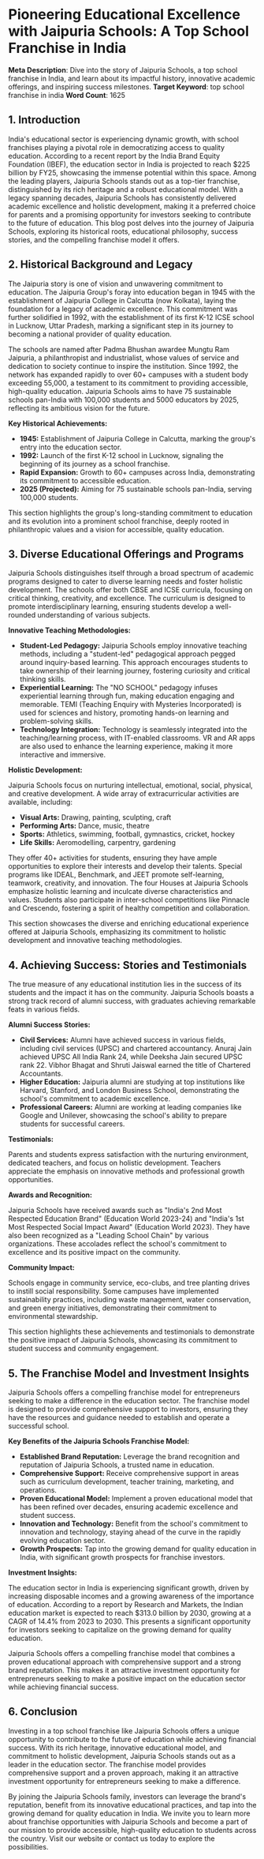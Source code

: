 # Pioneering Educational Excellence with Jaipuria Schools: A Top School Franchise in India

**Meta Description**: Dive into the story of Jaipuria Schools, a top school franchise in India, and learn about its impactful history, innovative academic offerings, and inspiring success milestones.
**Target Keyword**: top school franchise in india
**Word Count**: 1625

## 1. Introduction

India's educational sector is experiencing dynamic growth, with school franchises playing a pivotal role in democratizing access to quality education. According to a recent report by the India Brand Equity Foundation (IBEF), the education sector in India is projected to reach \$225 billion by FY25, showcasing the immense potential within this space. Among the leading players, Jaipuria Schools stands out as a top-tier franchise, distinguished by its rich heritage and a robust educational model. With a legacy spanning decades, Jaipuria Schools has consistently delivered academic excellence and holistic development, making it a preferred choice for parents and a promising opportunity for investors seeking to contribute to the future of education. This blog post delves into the journey of Jaipuria Schools, exploring its historical roots, educational philosophy, success stories, and the compelling franchise model it offers.

## 2. Historical Background and Legacy

The Jaipuria story is one of vision and unwavering commitment to education. The Jaipuria Group's foray into education began in 1945 with the establishment of Jaipuria College in Calcutta (now Kolkata), laying the foundation for a legacy of academic excellence. This commitment was further solidified in 1992, with the establishment of its first K-12 ICSE school in Lucknow, Uttar Pradesh, marking a significant step in its journey to becoming a national provider of quality education.

The schools are named after Padma Bhushan awardee Mungtu Ram Jaipuria, a philanthropist and industrialist, whose values of service and dedication to society continue to inspire the institution. Since 1992, the network has expanded rapidly to over 60+ campuses with a student body exceeding 55,000, a testament to its commitment to providing accessible, high-quality education. Jaipuria Schools aims to have 75 sustainable schools pan-India with 100,000 students and 5000 educators by 2025, reflecting its ambitious vision for the future.

**Key Historical Achievements:**

*   **1945:** Establishment of Jaipuria College in Calcutta, marking the group's entry into the education sector.
*   **1992:** Launch of the first K-12 school in Lucknow, signaling the beginning of its journey as a school franchise.
*   **Rapid Expansion:** Growth to 60+ campuses across India, demonstrating its commitment to accessible education.
*   **2025 (Projected):** Aiming for 75 sustainable schools pan-India, serving 100,000 students.

This section highlights the group's long-standing commitment to education and its evolution into a prominent school franchise, deeply rooted in philanthropic values and a vision for accessible, quality education.

## 3. Diverse Educational Offerings and Programs

Jaipuria Schools distinguishes itself through a broad spectrum of academic programs designed to cater to diverse learning needs and foster holistic development. The schools offer both CBSE and ICSE curricula, focusing on critical thinking, creativity, and excellence. The curriculum is designed to promote interdisciplinary learning, ensuring students develop a well-rounded understanding of various subjects.

**Innovative Teaching Methodologies:**

*   **Student-Led Pedagogy:** Jaipuria Schools employ innovative teaching methods, including a "student-led" pedagogical approach pegged around inquiry-based learning. This approach encourages students to take ownership of their learning journey, fostering curiosity and critical thinking skills.
*   **Experiential Learning:** The "NO SCHOOL" pedagogy infuses experiential learning through fun, making education engaging and memorable. TEMI (Teaching Enquiry with Mysteries Incorporated) is used for sciences and history, promoting hands-on learning and problem-solving skills.
*   **Technology Integration:** Technology is seamlessly integrated into the teaching/learning process, with IT-enabled classrooms. VR and AR apps are also used to enhance the learning experience, making it more interactive and immersive.

**Holistic Development:**

Jaipuria Schools focus on nurturing intellectual, emotional, social, physical, and creative development. A wide array of extracurricular activities are available, including:

*   **Visual Arts:** Drawing, painting, sculpting, craft
*   **Performing Arts:** Dance, music, theatre
*   **Sports:** Athletics, swimming, football, gymnastics, cricket, hockey
*   **Life Skills:** Aeromodelling, carpentry, gardening

They offer 40+ activities for students, ensuring they have ample opportunities to explore their interests and develop their talents. Special programs like IDEAL, Benchmark, and JEET promote self-learning, teamwork, creativity, and innovation. The four Houses at Jaipuria Schools emphasize holistic learning and inculcate diverse characteristics and values. Students also participate in inter-school competitions like Pinnacle and Crescendo, fostering a spirit of healthy competition and collaboration.

This section showcases the diverse and enriching educational experience offered at Jaipuria Schools, emphasizing its commitment to holistic development and innovative teaching methodologies.

## 4. Achieving Success: Stories and Testimonials

The true measure of any educational institution lies in the success of its students and the impact it has on the community. Jaipuria Schools boasts a strong track record of alumni success, with graduates achieving remarkable feats in various fields.

**Alumni Success Stories:**

*   **Civil Services:** Alumni have achieved success in various fields, including civil services (UPSC) and chartered accountancy. Anuraj Jain achieved UPSC All India Rank 24, while Deeksha Jain secured UPSC rank 22. Vibhor Bhagat and Shruti Jaiswal earned the title of Chartered Accountants.
*   **Higher Education:** Jaipuria alumni are studying at top institutions like Harvard, Stanford, and London Business School, demonstrating the school's commitment to academic excellence.
*   **Professional Careers:** Alumni are working at leading companies like Google and Unilever, showcasing the school's ability to prepare students for successful careers.

**Testimonials:**

Parents and students express satisfaction with the nurturing environment, dedicated teachers, and focus on holistic development. Teachers appreciate the emphasis on innovative methods and professional growth opportunities.

**Awards and Recognition:**

Jaipuria Schools have received awards such as "India's 2nd Most Respected Education Brand" (Education World 2023-24) and "India's 1st Most Respected Social Impact Award" (Education World 2023). They have also been recognized as a "Leading School Chain" by various organizations. These accolades reflect the school's commitment to excellence and its positive impact on the community.

**Community Impact:**

Schools engage in community service, eco-clubs, and tree planting drives to instill social responsibility. Some campuses have implemented sustainability practices, including waste management, water conservation, and green energy initiatives, demonstrating their commitment to environmental stewardship.

This section highlights these achievements and testimonials to demonstrate the positive impact of Jaipuria Schools, showcasing its commitment to student success and community engagement.

## 5. The Franchise Model and Investment Insights

Jaipuria Schools offers a compelling franchise model for entrepreneurs seeking to make a difference in the education sector. The franchise model is designed to provide comprehensive support to investors, ensuring they have the resources and guidance needed to establish and operate a successful school.

**Key Benefits of the Jaipuria Schools Franchise Model:**

*   **Established Brand Reputation:** Leverage the brand recognition and reputation of Jaipuria Schools, a trusted name in education.
*   **Comprehensive Support:** Receive comprehensive support in areas such as curriculum development, teacher training, marketing, and operations.
*   **Proven Educational Model:** Implement a proven educational model that has been refined over decades, ensuring academic excellence and student success.
*   **Innovation and Technology:** Benefit from the school's commitment to innovation and technology, staying ahead of the curve in the rapidly evolving education sector.
*   **Growth Prospects:** Tap into the growing demand for quality education in India, with significant growth prospects for franchise investors.

**Investment Insights:**

The education sector in India is experiencing significant growth, driven by increasing disposable incomes and a growing awareness of the importance of education. According to a report by Research and Markets, the Indian education market is expected to reach \$313.0 billion by 2030, growing at a CAGR of 14.4% from 2023 to 2030. This presents a significant opportunity for investors seeking to capitalize on the growing demand for quality education.

Jaipuria Schools offers a compelling franchise model that combines a proven educational approach with comprehensive support and a strong brand reputation. This makes it an attractive investment opportunity for entrepreneurs seeking to make a positive impact on the education sector while achieving financial success.

## 6. Conclusion

Investing in a top school franchise like Jaipuria Schools offers a unique opportunity to contribute to the future of education while achieving financial success. With its rich heritage, innovative educational model, and commitment to holistic development, Jaipuria Schools stands out as a leader in the education sector. The franchise model provides comprehensive support and a proven approach, making it an attractive investment opportunity for entrepreneurs seeking to make a difference.

By joining the Jaipuria Schools family, investors can leverage the brand's reputation, benefit from its innovative educational practices, and tap into the growing demand for quality education in India. We invite you to learn more about franchise opportunities with Jaipuria Schools and become a part of our mission to provide accessible, high-quality education to students across the country. Visit our website or contact us today to explore the possibilities.
